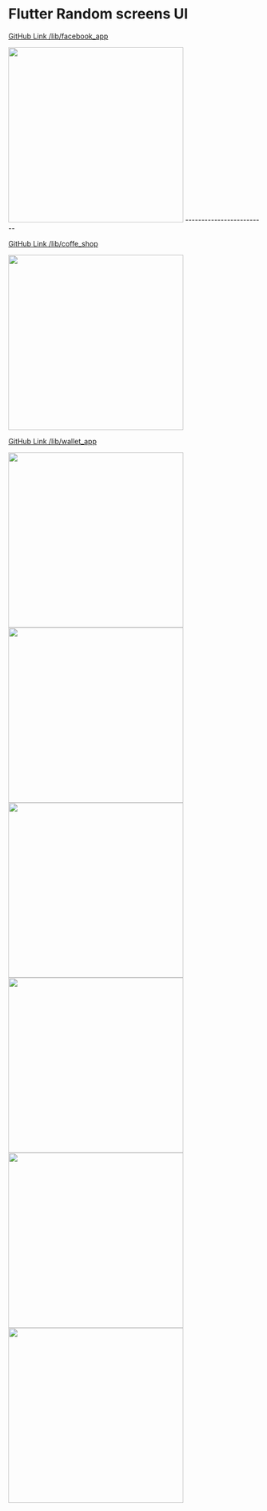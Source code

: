 # Flutter Random screens UI 

[GitHub Link /lib/facebook_app](https://github.com/ahmed4442025/random_screens/tree/master/lib/facebook_app)

<img src="https://github.com/ahmed4442025/random_screens/blob/master/screenshots/face2.png" width="350">
-------------------------



[GitHub Link /lib/coffe_shop](https://github.com/ahmed4442025/random_screens/tree/master/lib/coffe_shop)

<img src="https://github.com/ahmed4442025/random_screens/blob/master/screenshots/coffee1.png" width="350">



[GitHub Link /lib/wallet_app](https://github.com/ahmed4442025/random_screens/tree/master/lib/wallet_app)

<img src="https://github.com/ahmed4442025/random_screens/blob/master/screenshots/wallet1.png" width="350">


<img src="https://github.com/ahmed4442025/random_screens/blob/master/screenshots/wallet2.png" width="350">

<img src="https://github.com/ahmed4442025/random_screens/blob/master/screenshots/face1.png" width="350">

<img src="https://github.com/ahmed4442025/random_screens/blob/master/screenshots/face3.png" width="350">

<img src="https://github.com/ahmed4442025/random_screens/blob/master/screenshots/coffee2.png" width="350">

<img src="https://github.com/ahmed4442025/random_screens/blob/master/screenshots/coffee3.png" width="350">


